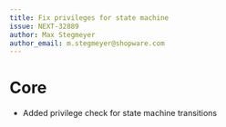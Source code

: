 ```yaml
---
title: Fix privileges for state machine
issue: NEXT-32889
author: Max Stegmeyer
author_email: m.stegmeyer@shopware.com
---
```

# Core
* Added privilege check for state machine transitions
